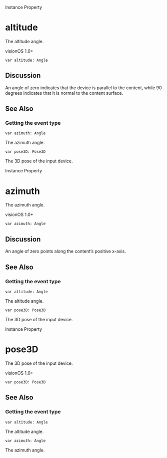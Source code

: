 Instance Property

# altitude

The altitude angle.

visionOS 1.0+

    
    
    var altitude: Angle

## Discussion

An angle of zero indicates that the device is parallel to the content, while
90 degrees indicates that it is normal to the content surface.

## See Also

### Getting the event type

`var azimuth: Angle`

The azimuth angle.

`var pose3D: Pose3D`

The 3D pose of the input device.

Instance Property

# azimuth

The azimuth angle.

visionOS 1.0+

    
    
    var azimuth: Angle

## Discussion

An angle of zero points along the content’s positive x-axis.

## See Also

### Getting the event type

`var altitude: Angle`

The altitude angle.

`var pose3D: Pose3D`

The 3D pose of the input device.

Instance Property

# pose3D

The 3D pose of the input device.

visionOS 1.0+

    
    
    var pose3D: Pose3D

## See Also

### Getting the event type

`var altitude: Angle`

The altitude angle.

`var azimuth: Angle`

The azimuth angle.

